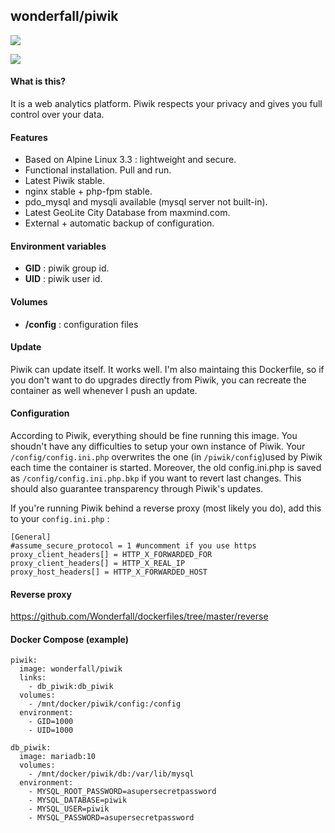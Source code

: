 ## wonderfall/piwik
[![](https://badge.imagelayers.io/wonderfall/analytics:latest.svg)](https://imagelayers.io/?images=wonderfall/analytics:latest 'Get your own badge on imagelayers.io')

![](https://i.goopics.net/m3.png)

#### What is this?
It is a web analytics platform. Piwik respects your privacy and gives you full control over your data.

#### Features
- Based on Alpine Linux 3.3 : lightweight and secure.
- Functional installation. Pull and run.
- Latest Piwik stable.
- nginx stable + php-fpm stable.
- pdo_mysql and mysqli available (mysql server not built-in).
- Latest GeoLite City Database from maxmind.com.
- External + automatic backup of configuration.

#### Environment variables
- **GID** : piwik group id.
- **UID** : piwik user id.

#### Volumes
- **/config** : configuration files

#### Update
Piwik can update itself. It works well. I'm also maintaing this Dockerfile, so if you don't want to do upgrades directly from Piwik, you can recreate the container as well whenever I push an update.

#### Configuration
According to Piwik, everything should be fine running this image. You shoudn't have any difficulties to setup your own instance of Piwik. Your `/config/config.ini.php` overwrites the one (in `/piwik/config`)used by Piwik each time the container is started. Moreover, the old config.ini.php is saved as `/config/config.ini.php.bkp` if you want to revert last changes. This should also guarantee transparency through Piwik's updates.

If you're running Piwik behind a reverse proxy (most likely you do), add this to your `config.ini.php` :
```
[General]
#assume_secure_protocol = 1 #uncomment if you use https
proxy_client_headers[] = HTTP_X_FORWARDED_FOR
proxy_client_headers[] = HTTP_X_REAL_IP
proxy_host_headers[] = HTTP_X_FORWARDED_HOST
```

#### Reverse proxy
https://github.com/Wonderfall/dockerfiles/tree/master/reverse

#### Docker Compose (example)
```
piwik:
  image: wonderfall/piwik
  links:
    - db_piwik:db_piwik
  volumes:
    - /mnt/docker/piwik/config:/config
  environment:
    - GID=1000
    - UID=1000

db_piwik:
  image: mariadb:10
  volumes:
    - /mnt/docker/piwik/db:/var/lib/mysql
  environment:
    - MYSQL_ROOT_PASSWORD=asupersecretpassword
    - MYSQL_DATABASE=piwik
    - MYSQL_USER=piwik
    - MYSQL_PASSWORD=asupersecretpassword
```


